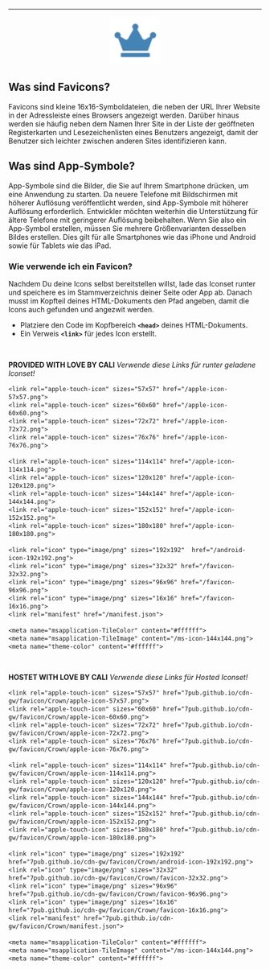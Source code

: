<hr>
<p align="center">

<a style="display:none" href="favicon-16x16.png" target="_blank">
<img src="favicon-16x16.png" alt="favicon-16x16" title="favicon-16x16" /></a>

<a style="display:none" href="favicon-32x32.png" target="_blank">
<img src="favicon-32x32.png" alt="favicon-32x32" title="favicon-32x32" /></a>

<a style="display:none" href="android-icon-48x48.png" target="_blank">
<img src="android-icon-48x48.png" alt="android-icon-48x48" title="android-icon-48x48" /></a>

<a style="display:none" href="ms-icon-70x70.png" target="_blank">
<img src="ms-icon-70x70.png" alt="ms-icon-70x70" title="ms-icon-70x70" /></a>

<a style="display:unset" href="favicon-96x96.png" target="_blank">
<img src="favicon-96x96.png" alt="favicon-96x96" title="favicon-96x96" /></a>

<a style="display:none" href="ms-icon-70x70.png" target="_blank">
<img src="ms-icon-70x70.png" alt="ms-icon-70x70" title="ms-icon-70x70" /></a>

<a style="display:none" href="android-icon-48x48.png" target="_blank">
<img src="android-icon-48x48.png" alt="android-icon-48x48" title="android-icon-48x48" /></a>

<a style="display:none" href="favicon-32x32.png" target="_blank">
<img src="favicon-32x32.png" alt="favicon-32x32" title="favicon-32x32" /></a>

<a style="display:none" href="favicon-16x16.png" target="_blank">
<img src="favicon-16x16.png" alt="favicon-16x16" title="favicon-16x16" /></a>

</p>

## Was sind Favicons?
Favicons sind kleine 16x16-Symboldateien, die neben der URL Ihrer Website in der Adressleiste eines Browsers angezeigt werden. Darüber hinaus werden sie häufig neben dem Namen Ihrer Site in der Liste der geöffneten Registerkarten und Lesezeichenlisten eines Benutzers angezeigt, damit der Benutzer sich leichter zwischen anderen Sites identifizieren kann.

## Was sind App-Symbole?

App-Symbole sind die Bilder, die Sie auf Ihrem Smartphone drücken, um eine Anwendung zu starten. Da neuere Telefone mit Bildschirmen mit höherer Auflösung veröffentlicht werden, sind App-Symbole mit höherer Auflösung erforderlich. Entwickler möchten weiterhin die Unterstützung für ältere Telefone mit geringerer Auflösung beibehalten. Wenn Sie also ein App-Symbol erstellen, müssen Sie mehrere Größenvarianten desselben Bildes erstellen. Dies gilt für alle Smartphones wie das iPhone und Android sowie für Tablets wie das iPad.

### Wie verwende ich ein Favicon?

Nachdem Du deine Icons selbst bereitstellen willst, lade das Iconset runter und speichere es im Stammverzeichnis deiner Seite oder App ab. Danach musst im Kopfteil deines HTML-Dokuments den Pfad angeben, damit die Icons auch gefunden und angezwit werden. 


+ Platziere den Code im Kopfbereich  <strong>```<head>```</strong> deines HTML-Dokuments. 
+ Ein Verweis  <strong>```<link>```</strong>  für jedes Icon erstellt.

<br>

**PROVIDED WITH LOVE BY CALI** *Verwende diese Links für runter geladene Iconset!*
	
	<link rel="apple-touch-icon" sizes="57x57" href="/apple-icon-57x57.png">
	<link rel="apple-touch-icon" sizes="60x60" href="/apple-icon-60x60.png">
	<link rel="apple-touch-icon" sizes="72x72" href="/apple-icon-72x72.png">
	<link rel="apple-touch-icon" sizes="76x76" href="/apple-icon-76x76.png">
	
	<link rel="apple-touch-icon" sizes="114x114" href="/apple-icon-114x114.png">
	<link rel="apple-touch-icon" sizes="120x120" href="/apple-icon-120x120.png">
	<link rel="apple-touch-icon" sizes="144x144" href="/apple-icon-144x144.png">
	<link rel="apple-touch-icon" sizes="152x152" href="/apple-icon-152x152.png">
	<link rel="apple-touch-icon" sizes="180x180" href="/apple-icon-180x180.png">
	
	<link rel="icon" type="image/png" sizes="192x192"  href="/android-icon-192x192.png">
	<link rel="icon" type="image/png" sizes="32x32" href="/favicon-32x32.png">
	<link rel="icon" type="image/png" sizes="96x96" href="/favicon-96x96.png">
	<link rel="icon" type="image/png" sizes="16x16" href="/favicon-16x16.png">
	<link rel="manifest" href="/manifest.json">
	
	<meta name="msapplication-TileColor" content="#ffffff">
	<meta name="msapplication-TileImage" content="/ms-icon-144x144.png">
	<meta name="theme-color" content="#ffffff">

<br>

**HOSTET WITH LOVE BY CALI** *Verwende diese Links für Hosted Iconset!*

	<link rel="apple-touch-icon" sizes="57x57" href="7pub.github.io/cdn-gw/favicon/Crown/apple-icon-57x57.png">
	<link rel="apple-touch-icon" sizes="60x60" href="7pub.github.io/cdn-gw/favicon/Crown/apple-icon-60x60.png">
	<link rel="apple-touch-icon" sizes="72x72" href="7pub.github.io/cdn-gw/favicon/Crown/apple-icon-72x72.png">
	<link rel="apple-touch-icon" sizes="76x76" href="7pub.github.io/cdn-gw/favicon/Crown/apple-icon-76x76.png">
	
	<link rel="apple-touch-icon" sizes="114x114" href="7pub.github.io/cdn-gw/favicon/Crown/apple-icon-114x114.png">
	<link rel="apple-touch-icon" sizes="120x120" href="7pub.github.io/cdn-gw/favicon/Crown/apple-icon-120x120.png">
	<link rel="apple-touch-icon" sizes="144x144" href="7pub.github.io/cdn-gw/favicon/Crown/apple-icon-144x144.png">
	<link rel="apple-touch-icon" sizes="152x152" href="7pub.github.io/cdn-gw/favicon/Crown/apple-icon-152x152.png">
	<link rel="apple-touch-icon" sizes="180x180" href="7pub.github.io/cdn-gw/favicon/Crown/apple-icon-180x180.png">
	
	<link rel="icon" type="image/png" sizes="192x192"  href="7pub.github.io/cdn-gw/favicon/Crown/android-icon-192x192.png">
	<link rel="icon" type="image/png" sizes="32x32" href="7pub.github.io/cdn-gw/favicon/Crown/favicon-32x32.png">
	<link rel="icon" type="image/png" sizes="96x96" href="7pub.github.io/cdn-gw/favicon/Crown/favicon-96x96.png">
	<link rel="icon" type="image/png" sizes="16x16" href="7pub.github.io/cdn-gw/favicon/Crown/favicon-16x16.png">
	<link rel="manifest" href="7pub.github.io/cdn-gw/favicon/Crown/manifest.json">
	
	<meta name="msapplication-TileColor" content="#ffffff">
	<meta name="msapplication-TileImage" content="/ms-icon-144x144.png">
	<meta name="theme-color" content="#ffffff">






